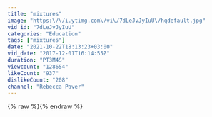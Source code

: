 ```yaml
---
title: "mixtures"
image: "https:\/\/i.ytimg.com\/vi\/7dLeJvJyIuU\/hqdefault.jpg"
vid_id: "7dLeJvJyIuU"
categories: "Education"
tags: ["mixtures"]
date: "2021-10-22T18:13:23+03:00"
vid_date: "2017-12-01T16:14:55Z"
duration: "PT3M4S"
viewcount: "128654"
likeCount: "937"
dislikeCount: "208"
channel: "Rebecca Paver"
---
```

{% raw %}{% endraw %}
